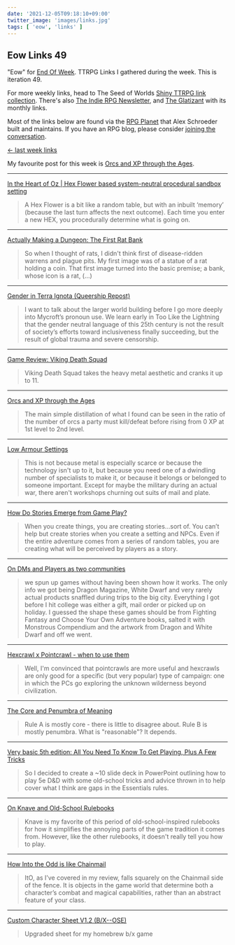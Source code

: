 ```yaml
---
date: '2021-12-05T09:18:10+09:00'
twitter_image: 'images/links.jpg'
tags: [ 'eow', 'links' ]
---
```


## Eow Links 49

"Eow" for [End Of Week](/#eow). TTRPG Links I gathered during the week. This is iteration 49.

For more weekly links, head to The Seed of Worlds [Shiny TTRPG link collection](https://seedofworlds.blogspot.com/search/label/weekly%20links). There's also [The Indie RPG Newsletter](https://ttrpg.substack.com/), and [The Glatizant](https://questingbeast.substack.com/) with its monthly links.

Most of the links below are found via the [RPG Planet](https://campaignwiki.org/rpg/) that Alex Schroeder built and maintains. If you have an RPG blog, please consider [joining the conversation](https://campaignwiki.org/wiki/Planet/Please_join!).

[← last week links](20211127.html?t=Eow_Links_48&f=eow49)

My favourite post for this week is [Orcs and XP through the Ages](https://adventuresingaming2.blogspot.com/2021/12/orcs-and-xp-through-ages.html).

<hr/>

[In the Heart of Oz | Hex Flower based system-neutral procedural sandbox setting](https://goblinshenchman.wordpress.com/2021/12/04/in-the-heart-of-oz-hex-flower-based-system-neutral-procedural-sandbox-setting/)

> A Hex Flower is a bit like a random table, but with an inbuilt ‘memory’ (because the last turn affects the next outcome). Each time you enter a new HEX, you procedurally determine what is going on.

<hr/>

[Actually Making a Dungeon: The First Rat Bank](https://espharel.blogspot.com/2021/12/actually-making-dungeon-first-rat-bank.html)

> So when I thought of rats, I didn't think first of disease-ridden warrens and plague pits. My first image was of a statue of a rat holding a coin. That first image turned into the basic premise; a bank, whose icon is a rat, (...)

<hr/>

[Gender in Terra Ignota (Queership Repost)](https://www.exurbe.com/gender-in-terra-ignota-queership-repost/)

> I want to talk about the larger world building before I go more deeply into Mycroft’s pronoun use. We learn early in Too Like the Lightning that the gender neutral language of this 25th century is not the result of society’s efforts toward inclusiveness finally succeeding, but the result of global trauma and severe censorship.

<hr/>

[Game Review: Viking Death Squad](https://deathtrap-games.blogspot.com/2021/12/game-review-viking-death-squad.html)

> Viking Death Squad takes the heavy metal aesthetic and cranks it up to 11.

<hr/>

[Orcs and XP through the Ages](https://adventuresingaming2.blogspot.com/2021/12/orcs-and-xp-through-ages.html)

> The main simple distillation of what I found can be seen in the ratio of the number of orcs a party must kill/defeat before rising from 0 XP at 1st level to 2nd level.

<hr/>

[Low Armour Settings](https://shutteredroom.blogspot.com/2021/12/low-armour-settings.html)

> This is not because metal is especially scarce or because the technology isn't up to it, but because you need one of a dwindling number of specialists to make it, or because it belongs or belonged to someone important. Except for maybe the military during an actual war, there aren't workshops churning out suits of mail and plate.

<hr/>

[How Do Stories Emerge from Game Play?](https://grumpywizard.home.blog/2021/12/02/how-do-stories-emerge-from-game-play/)

> When you create things, you are creating stories…sort of. You can’t help but create stories when you create a setting and NPCs. Even if the entire adventure comes from a series of random tables, you are creating what will be perceived by players as a story.

<hr/>

[On DMs and Players as two communities](https://seedofworlds.blogspot.com/2021/12/on-dms-and-players-as-two-communities.html)

> we spun up games without having been shown how it works. The only info we got being Dragon Magazine, White Dwarf and very rarely actual products snaffled during trips to the big city. Everything I got before I hit college was either a gift, mail order or picked up on holiday. I guessed the shape these games should be from Fighting Fantasy and Choose Your Own Adventure books, salted it with Monstrous Compendium and the artwork from Dragon and White Dwarf and off we went.

<hr/>

[Hexcrawl x Pointcrawl - when to use them](https://methodsetmadness.blogspot.com/2021/11/hexcrawl-x-pointcrawl-when-to-use-them.html)

> Well, I'm convinced that pointcrawls are more useful and hexcrawls are only good for a specific (but very popular) type of campaign: one in which the PCs go exploring the unknown wilderness beyond civilization.

<hr/>

[The Core and Penumbra of Meaning](https://monstersandmanuals.blogspot.com/2021/11/the-core-and-penumbra-of-meaning.html)

> Rule A is mostly core - there is little to disagree about. Rule B is mostly penumbra. What is "reasonable"? It depends.

<hr/>

[Very basic 5th edition: All You Need To Know To Get Playing, Plus A Few Tricks](https://icastlight.blogspot.com/2021/11/very-basic-5e-dungeons-dragons-all-you.html)

> So I decided to create a ~10 slide deck in PowerPoint outlining how to play 5e D&D with some old-school tricks and advice thrown in to help cover what I think are gaps in the Essentials rules.

<hr/>

[On Knave and Old-School Rulebooks](https://chiquitafajita.blogspot.com/2021/11/on-knave-and-old-school-rulebooks.html)

> Knave is my favorite of this period of old-school-inspired rulebooks for how it simplifies the annoying parts of the game tradition it comes from. However, like the other rulebooks, it doesn't really tell you how to play.

<hr/>

[How Into the Odd is like Chainmail](https://adventuresbuffo.blogspot.com/2021/11/how-into-odd-is-like-chainmail.html)

> ItO, as I’ve covered in my review, falls squarely on the Chainmail side of the fence.  It is objects in the game world that determine both a character’s combat and magical capabilities, rather than an abstract feature of your class. 

<hr/>

[Custom Character Sheet V1.2 (B/X--OSE)](https://brinehouse.blogspot.com/2021/11/custom-character-sheet-v12-bx-ose.html)

> Upgraded sheet for my homebrew b/x game

